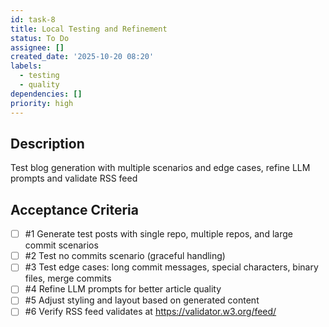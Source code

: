 ```yaml
---
id: task-8
title: Local Testing and Refinement
status: To Do
assignee: []
created_date: '2025-10-20 08:20'
labels:
  - testing
  - quality
dependencies: []
priority: high
---
```


## Description

<!-- SECTION:DESCRIPTION:BEGIN -->
Test blog generation with multiple scenarios and edge cases, refine LLM prompts and validate RSS feed
<!-- SECTION:DESCRIPTION:END -->

## Acceptance Criteria
<!-- AC:BEGIN -->
- [ ] #1 Generate test posts with single repo, multiple repos, and large commit scenarios
- [ ] #2 Test no commits scenario (graceful handling)
- [ ] #3 Test edge cases: long commit messages, special characters, binary files, merge commits
- [ ] #4 Refine LLM prompts for better article quality
- [ ] #5 Adjust styling and layout based on generated content
- [ ] #6 Verify RSS feed validates at https://validator.w3.org/feed/
<!-- AC:END -->
